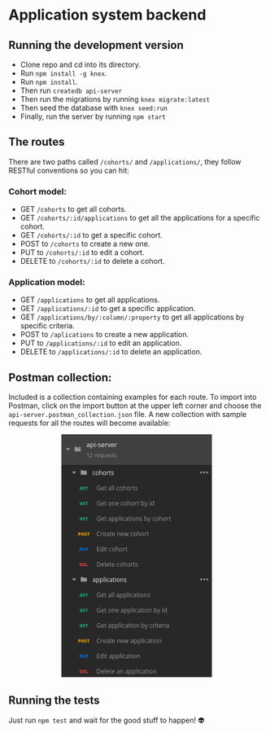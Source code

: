 # Application system backend

## Running the development version
* Clone repo and cd into its directory.
* Run `npm install -g knex`.
* Run `npm install`.
* Then run `createdb api-server`
* Then run the migrations by running `knex migrate:latest`
* Then seed the database with `knex seed:run`
* Finally, run the server by running `npm start`

## The routes
There are two paths called `/cohorts/` and `/applications/`, they follow RESTful conventions so you can hit:

### Cohort model:
* GET `/cohorts` to get all cohorts.
* GET `/cohorts/:id/applications` to get all the applications for a specific cohort.
* GET `/cohorts/:id` to get a specific cohort.
* POST to `/cohorts` to create a new one.
* PUT to `/cohorts/:id` to edit a cohort.
* DELETE to `/cohorts/:id` to delete a cohort.

### Application model:
* GET `/applications` to get all applications.
* GET `/applications/:id` to get a specific application.
* GET `/applications/by/:column/:property` to get all applications by specific criteria.
* POST to `/aplications` to create a new application.
* PUT to `/applications/:id` to edit an application.
* DELETE to `/applications/:id` to delete an application.

## Postman collection:
Included is a collection containing examples for each route. To import into Postman, click on the import button at the upper left corner and choose the `api-server.postman_collection.json` file. A new collection with sample requests for all the routes will become available:

<p align="center">
  <img src="requests.png" />
</p>

## Running the tests
Just run `npm test` and wait for the good stuff to happen! :alien: